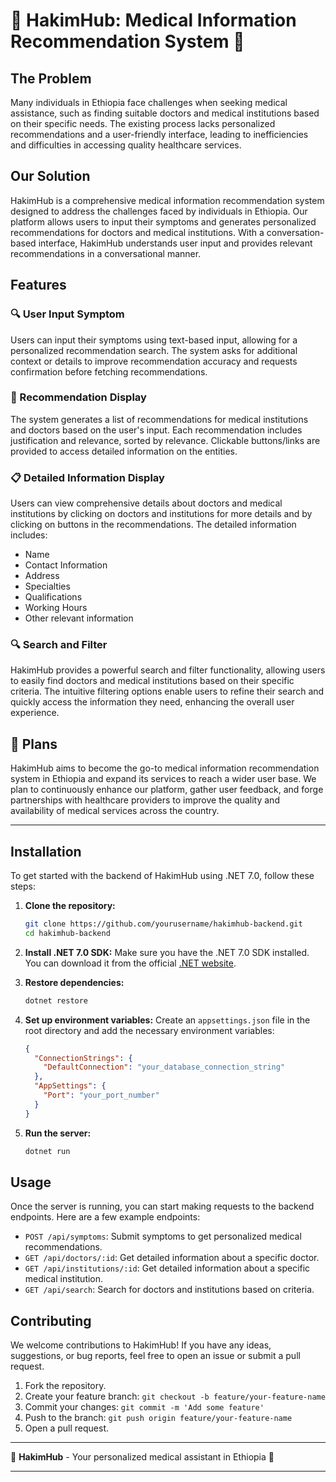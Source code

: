 # 🌟 HakimHub: Medical Information Recommendation System 🌟

## The Problem

Many individuals in Ethiopia face challenges when seeking medical assistance, such as finding suitable doctors and medical institutions based on their specific needs. The existing process lacks personalized recommendations and a user-friendly interface, leading to inefficiencies and difficulties in accessing quality healthcare services.

## Our Solution

HakimHub is a comprehensive medical information recommendation system designed to address the challenges faced by individuals in Ethiopia. Our platform allows users to input their symptoms and generates personalized recommendations for doctors and medical institutions. With a conversation-based interface, HakimHub understands user input and provides relevant recommendations in a conversational manner.

## Features

### 🔍 User Input Symptom
Users can input their symptoms using text-based input, allowing for a personalized recommendation search. The system asks for additional context or details to improve recommendation accuracy and requests confirmation before fetching recommendations.

### 🏥 Recommendation Display
The system generates a list of recommendations for medical institutions and doctors based on the user's input. Each recommendation includes justification and relevance, sorted by relevance. Clickable buttons/links are provided to access detailed information on the entities.

### 📋 Detailed Information Display
Users can view comprehensive details about doctors and medical institutions by clicking on doctors and institutions for more details and by clicking on buttons in the recommendations. The detailed information includes:
- Name
- Contact Information
- Address
- Specialties
- Qualifications
- Working Hours
- Other relevant information

### 🔍 Search and Filter
HakimHub provides a powerful search and filter functionality, allowing users to easily find doctors and medical institutions based on their specific criteria. The intuitive filtering options enable users to refine their search and quickly access the information they need, enhancing the overall user experience.

## 🚀 Plans

HakimHub aims to become the go-to medical information recommendation system in Ethiopia and expand its services to reach a wider user base. We plan to continuously enhance our platform, gather user feedback, and forge partnerships with healthcare providers to improve the quality and availability of medical services across the country.

---

## Installation

To get started with the backend of HakimHub using .NET 7.0, follow these steps:

1. **Clone the repository:**
   ```bash
   git clone https://github.com/yourusername/hakimhub-backend.git
   cd hakimhub-backend
   ```

2. **Install .NET 7.0 SDK:**
   Make sure you have the .NET 7.0 SDK installed. You can download it from the official [.NET website](https://dotnet.microsoft.com/download/dotnet/7.0).

3. **Restore dependencies:**
   ```bash
   dotnet restore
   ```

4. **Set up environment variables:**
   Create an `appsettings.json` file in the root directory and add the necessary environment variables:
   ```json
   {
     "ConnectionStrings": {
       "DefaultConnection": "your_database_connection_string"
     },
     "AppSettings": {
       "Port": "your_port_number"
     }
   }
   ```

5. **Run the server:**
   ```bash
   dotnet run
   ```

## Usage

Once the server is running, you can start making requests to the backend endpoints. Here are a few example endpoints:

- `POST /api/symptoms`: Submit symptoms to get personalized medical recommendations.
- `GET /api/doctors/:id`: Get detailed information about a specific doctor.
- `GET /api/institutions/:id`: Get detailed information about a specific medical institution.
- `GET /api/search`: Search for doctors and institutions based on criteria.

## Contributing

We welcome contributions to HakimHub! If you have any ideas, suggestions, or bug reports, feel free to open an issue or submit a pull request.

1. Fork the repository.
2. Create your feature branch: `git checkout -b feature/your-feature-name`
3. Commit your changes: `git commit -m 'Add some feature'`
4. Push to the branch: `git push origin feature/your-feature-name`
5. Open a pull request.

---

🌟 **HakimHub** - Your personalized medical assistant in Ethiopia 🌟

---
